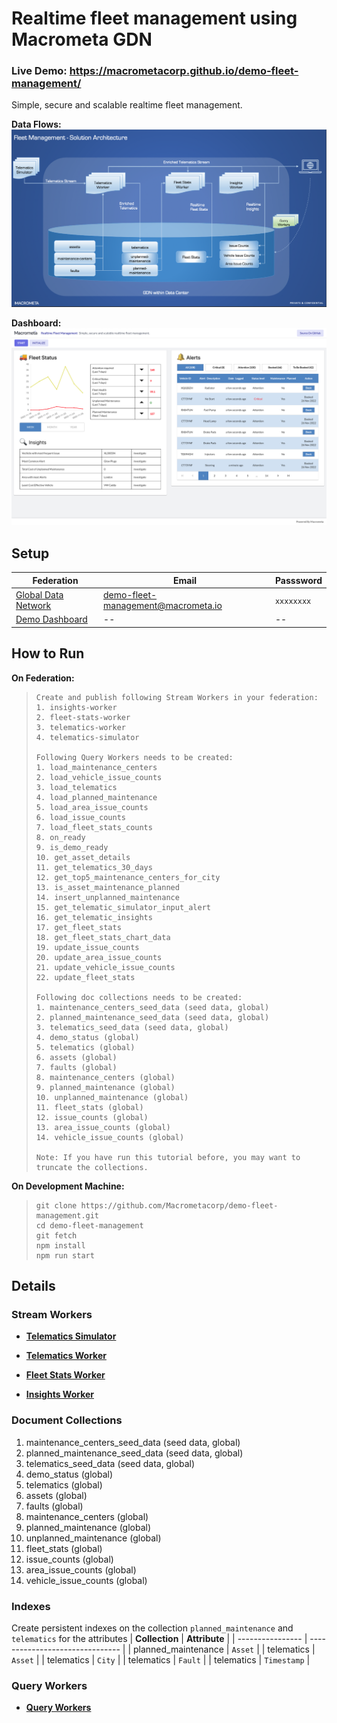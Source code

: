 # Realtime fleet management using Macrometa GDN

### Live Demo: https://macrometacorp.github.io/demo-fleet-management/

Simple, secure and scalable realtime fleet management.

**Data Flows:**
![fleet-management-flows.png](fleet-management-flows.png)

**Dashboard:**
![fleet-management-dashboard.png](fleet-management-dashboard.png)

## Setup

| **Federation**                                        | **Email**                   | **Passsword** |
| ----------------------------------------------------- | --------------------------- | ------------- |
| [Global Data Network](https://play.macrometa.io/) | demo-fleet-management@macrometa.io                          | `xxxxxxxx`    |
| [Demo Dashboard](https://macrometacorp.github.io/demo-fleet-management/)                                 | --                          | --            |

## How to Run

**On Federation:**

> ```
> Create and publish following Stream Workers in your federation:
> 1. insights-worker
> 2. fleet-stats-worker
> 3. telematics-worker
> 4. telematics-simulator
>
> Following Query Workers needs to be created:
> 1. load_maintenance_centers
> 2. load_vehicle_issue_counts
> 3. load_telematics
> 4. load_planned_maintenance
> 5. load_area_issue_counts
> 6. load_issue_counts
> 7. load_fleet_stats_counts
> 8. on_ready
> 9. is_demo_ready
> 10. get_asset_details
> 11. get_telematics_30_days
> 12. get_top5_maintenance_centers_for_city
> 13. is_asset_maintenance_planned
> 14. insert_unplanned_maintenance
> 15. get_telematic_simulator_input_alert
> 16. get_telematic_insights
> 17. get_fleet_stats
> 18. get_fleet_stats_chart_data
> 19. update_issue_counts
> 20. update_area_issue_counts
> 21. update_vehicle_issue_counts
> 22. update_fleet_stats
>
> Following doc collections needs to be created:
> 1. maintenance_centers_seed_data (seed data, global)
> 2. planned_maintenance_seed_data (seed data, global)
> 3. telematics_seed_data (seed data, global)
> 4. demo_status (global)
> 5. telematics (global)
> 6. assets (global)
> 7. faults (global)
> 8. maintenance_centers (global)
> 9. planned_maintenance (global)
> 10. unplanned_maintenance (global)
> 11. fleet_stats (global)
> 12. issue_counts (global)
> 13. area_issue_counts (global)
> 14. vehicle_issue_counts (global)
>
> Note: If you have run this tutorial before, you may want to truncate the collections.
> ```

**On Development Machine:**

> ```
> git clone https://github.com/Macrometacorp/demo-fleet-management.git
> cd demo-fleet-management
> git fetch
> npm install
> npm run start
> ```

## Details

### Stream Workers

- **[Telematics Simulator](stream-apps/telematics-simulator.md)**

- **[Telematics Worker](stream-apps/telematics-worker.md)**

- **[Fleet Stats Worker](stream-apps/fleet-stats-worker.md)**

- **[Insights Worker](stream-apps/insights-worker.md)**

### Document Collections

1. maintenance_centers_seed_data (seed data, global)
2. planned_maintenance_seed_data (seed data, global)
3. telematics_seed_data (seed data, global)
4. demo_status (global)
5. telematics (global)
6. assets (global)
7. faults (global)
8. maintenance_centers (global)
9. planned_maintenance (global)
10. unplanned_maintenance (global)
11. fleet_stats (global)
12. issue_counts (global)
13. area_issue_counts (global)
14. vehicle_issue_counts (global)

### Indexes

Create persistent indexes on the collection `planned_maintenance` and `telematics` for the attributes
| **Collection** | **Attribute** |
| ---------------- | ------------------------------- |
| planned_maintenance | `Asset` |
| telematics | `Asset` |
| telematics | `City` |
| telematics | `Fault` |
| telematics | `Timestamp` |


### Query Workers

- **[Query Workers](stream-apps/query-worker.md)**